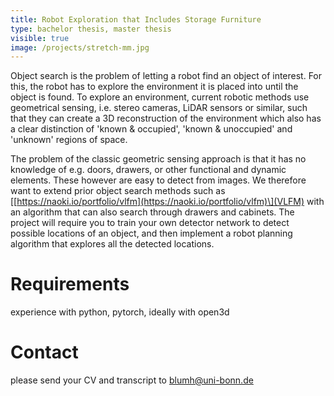 ```yaml
---
title: Robot Exploration that Includes Storage Furniture
type: bachelor thesis, master thesis
visible: true
image: /projects/stretch-mm.jpg
---
```

Object search is the problem of letting a robot find an object of interest. For this, the robot has to explore the environment it is placed into until the object is found. To explore an environment, current robotic methods use geometrical sensing, i.e. stereo cameras, LiDAR sensors or similar, such that they can create a 3D reconstruction of the environment which also has a clear distinction of 'known & occupied', 'known & unoccupied' and 'unknown' regions of space.

The problem of the classic geometric sensing approach is that it has no knowledge of e.g. doors, drawers, or other functional and dynamic elements. These however are easy to detect from images. We therefore want to extend prior object search methods such as \[[https://naoki.io/portfolio/vlfm](https://naoki.io/portfolio/vlfm)\](VLFM) with an algorithm that can also search through drawers and cabinets. The project will require you to train your own detector network to detect possible locations of an object, and then implement a robot planning algorithm that explores all the detected locations.

# Requirements

experience with python, pytorch, ideally with open3d

# Contact

please send your CV and transcript to [blumh@uni-bonn.de](mailto:blumh@uni-bonn.de)